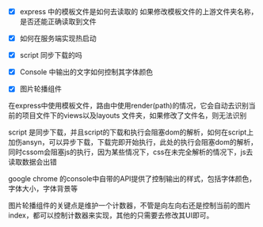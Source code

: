 - [x] express 中的模板文件是如何去读取的 如果修改模板文件的上游文件夹名称，是否还能正确读取到文件
- [x] 如何在服务端实现热启动


- [x]  script 同步下载的吗
- [x] Console 中输出的文字如何控制其字体颜色
- [x] 图片轮播组件

在express中使用模板文件，路由中使用render(path)的情况，它会自动去识别当前的项目文件下的views以及layouts 文件夹，如果修改了文件名，则无法识别



script 是同步下载，并且script的下载和执行会阻塞dom的解析，如何在script上加伤ansyn，可以异步下载，下载完即开始执行，此处的执行会阻塞dom的解析，同时cssom会阻塞js的执行，因为某些情况下，css在未完全解析的情况下，js去读取数据会出错



google chrome 的console中自带的API提供了控制输出的样式，包括字体颜色，字体大小，字体背景等



图片轮播组件的关键点是维护一个计数器，不管是向左向右还是控制当前的图片index，都可以控制计数器来实现，其他的只需要去修改其UI即可。

